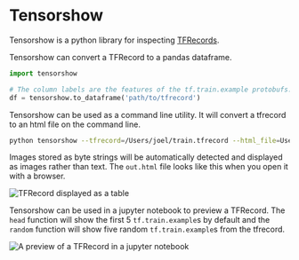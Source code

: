 # Tensorshow

Tensorshow is a python library for inspecting [TFRecords](https://www.tensorflow.org/api_guides/python/reading_data#file_formats).

Tensorshow can convert a TFRecord to a pandas dataframe.

```python
import tensorshow

# The column labels are the features of the tf.train.example protobufs.
df = tensorshow.to_dataframe('path/to/tfrecord')
```

Tensorshow can be used as a command line utility. It will convert a tfrecord to an html file on the command line.

```bash
python tensorshow --tfrecord=/Users/joel/train.tfrecord --html_file=Users/joel/out.html
```

Images stored as byte strings will be automatically detected and displayed as images rather than text. The `out.html` file looks like this when you open it with a browser.

![TFRecord displayed as a table](http://www.joellaity.com/img/html_tensorshow_example.png)


Tensorshow can be used in a jupyter notebook to preview a TFRecord. The `head` function will show the first 5 `tf.train.example`s by default and the `random` function will show five random `tf.train.example`s from the tfrecord.

![A preview of a TFRecord in a jupyter notebook](http://www.joellaity.com/img/nb_tensorshow_example.png)
